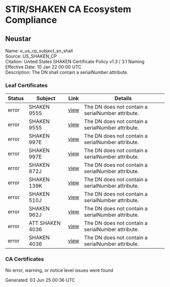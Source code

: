# STIR/SHAKEN CA Ecosystem Compliance

## Neustar

Name: e_us_cp_subject_sn_shall\
Source: US_SHAKEN_CP\
Citation: United States SHAKEN Certificate Policy v1.3 / 3.1 Naming\
Effective Date: 10 Jan 22 00:00 UTC\
Description: The DN shall contain a serialNumber attribute.

### Leaf Certificates

| Status | Subject | Link | Details |
|--------|---------|------|---------|
| error | SHAKEN 9555 | [view](../../CERTS/f7b7228d0701b14410f37040c818167d03df044fe52355c59b91dd49579acbde/README.md) | The DN does not contain a serialNumber attribute. |
| error | SHAKEN 9555 | [view](../../CERTS/b9cae288342f8bbe68f46fd1853f3f5f8f2861b9257b388edff1a7886a5ba986/README.md) | The DN does not contain a serialNumber attribute. |
| error | SHAKEN 997E | [view](../../CERTS/0dc3f445b4b78538a8c2c930df2b0334edcc81f225e64312ce14fc9e290b86f3/README.md) | The DN does not contain a serialNumber attribute. |
| error | SHAKEN 997E | [view](../../CERTS/fa6c1952b481a1a69b032efb2d3bba89e6408158aaad971debf9d8057298be47/README.md) | The DN does not contain a serialNumber attribute. |
| error | SHAKEN 872J | [view](../../CERTS/0ed4f22a2a19b5c7e8c70d7955a49dd652582f02dbadbb3863f213282404567b/README.md) | The DN does not contain a serialNumber attribute. |
| error | SHAKEN 139K | [view](../../CERTS/b42601237dcb1c77ca4896380df9e216d5deaa3b1838f0e749d033d99e593739/README.md) | The DN does not contain a serialNumber attribute. |
| error | SHAKEN 510J | [view](../../CERTS/c6ad12e2e74892c0478600fac25879b56ecbbb3a4a166795701723473bbe1459/README.md) | The DN does not contain a serialNumber attribute. |
| error | SHAKEN 962J | [view](../../CERTS/0ba8d7326d25fd1fdcd6c28325ddff0fe1cf610a1a8ec92ef8a8083e3f3cc4ee/README.md) | The DN does not contain a serialNumber attribute. |
| error | ATT SHAKEN 4036 | [view](../../CERTS/af305ddae3b679f7bde37d64510b467dddfa0d2312be53aa9ae8dd83839d77ce/README.md) | The DN does not contain a serialNumber attribute. |
| error | SHAKEN 4036 | [view](../../CERTS/0823fce516b339bda1acf5b484481f12fe068273d2760a87647fbcfd93591c6c/README.md) | The DN does not contain a serialNumber attribute. |

### CA Certificates

No error, warning, or notice level issues were found


Generated: 03 Jun 25 00:36 UTC